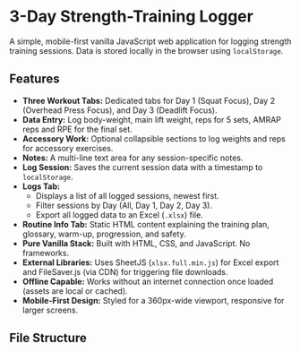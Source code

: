 # 3-Day Strength-Training Logger

A simple, mobile-first vanilla JavaScript web application for logging strength training sessions. Data is stored locally in the browser using `localStorage`.

## Features

* **Three Workout Tabs:** Dedicated tabs for Day 1 (Squat Focus), Day 2 (Overhead Press Focus), and Day 3 (Deadlift Focus).
* **Data Entry:** Log body-weight, main lift weight, reps for 5 sets, AMRAP reps and RPE for the final set.
* **Accessory Work:** Optional collapsible sections to log weights and reps for accessory exercises.
* **Notes:** A multi-line text area for any session-specific notes.
* **Log Session:** Saves the current session data with a timestamp to `localStorage`.
* **Logs Tab:**
    * Displays a list of all logged sessions, newest first.
    * Filter sessions by Day (All, Day 1, Day 2, Day 3).
    * Export all logged data to an Excel (`.xlsx`) file.
* **Routine Info Tab:** Static HTML content explaining the training plan, glossary, warm-up, progression, and safety.
* **Pure Vanilla Stack:** Built with HTML, CSS, and JavaScript. No frameworks.
* **External Libraries:** Uses SheetJS (`xlsx.full.min.js`) for Excel export and FileSaver.js (via CDN) for triggering file downloads.
* **Offline Capable:** Works without an internet connection once loaded (assets are local or cached).
* **Mobile-First Design:** Styled for a 360px-wide viewport, responsive for larger screens.

## File Structure
